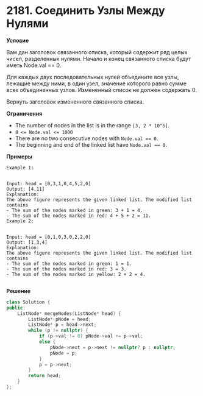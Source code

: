 # 2181. Соединить Узлы Между Нулями

**Условие**

Вам дан заголовок связанного списка, который содержит ряд целых чисел, разделенных нулями. Начало и конец связанного списка будут иметь Node.val == 0.

Для каждых двух последовательных нулей объедините все узлы, лежащие между ними, в один узел, значение которого равно сумме всех объединенных узлов. Измененный список не должен содержать 0.

Вернуть заголовок измененного связанного списка.

**Ограничения**

- The number of nodes in the list is in the range `[3, 2 * 10^5]`.
- `0 <= Node.val <= 1000`
- There are no two consecutive nodes with `Node.val == 0`.
- The beginning and end of the linked list have `Node.val == 0`.

**Примеры**
```
Example 1:


Input: head = [0,3,1,0,4,5,2,0]
Output: [4,11]
Explanation: 
The above figure represents the given linked list. The modified list contains
- The sum of the nodes marked in green: 3 + 1 = 4.
- The sum of the nodes marked in red: 4 + 5 + 2 = 11.
Example 2:


Input: head = [0,1,0,3,0,2,2,0]
Output: [1,3,4]
Explanation: 
The above figure represents the given linked list. The modified list contains
- The sum of the nodes marked in green: 1 = 1.
- The sum of the nodes marked in red: 3 = 3.
- The sum of the nodes marked in yellow: 2 + 2 = 4.
 
```


**Решение**


```C++
class Solution {
public:
    ListNode* mergeNodes(ListNode* head) {
        ListNode* pNode = head;
        ListNode* p = head->next;
        while (p != nullptr) {
            if (p->val != 0) pNode->val += p->val;
            else {
                pNode->next = p->next != nullptr? p : nullptr;
                pNode = p;
            }
            p = p->next;
        }
        return head;
    }
};
```


